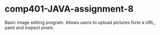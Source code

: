 # comp401-JAVA-assignment-8
Basic image editing program. Allows users to upload pictures form a URL, paint and inspect pixels.
